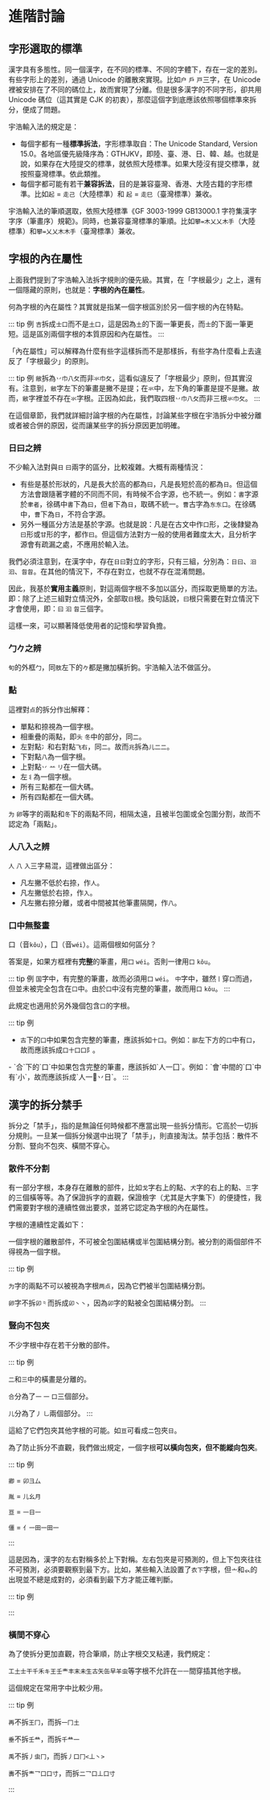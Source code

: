 <script setup>
import Chaifen from '@/chaifen/Chaifen.vue'
</script>

# 進階討論

## 字形選取的標準

漢字具有多態性。同一個漢字，在不同的標準、不同的字體下，存在一定的差別。有些字形上的差別，通過 Unicode 的離散來實現。比如`户` `戶` `戸`三字，在 Unicode 裡被安排在了不同的碼位上，故而實現了分離。但是很多漢字的不同字形，卻共用 Unicode 碼位（這其實是 CJK 的初衷），那麼這個字到底應該依照哪個標準來拆分，便成了問題。

宇浩輸入法的規定是：

- 每個字都有一種**標準拆法**，字形標準取自：The Unicode Standard, Version 15.0。各地區優先級降序為：GTHJKV，即陸、臺、港、日、韓、越。也就是說，如果存在大陸提交的標準，就依照大陸標準。如果大陸沒有提交標準，就按照臺灣標準。依此類推。
- 每個字都可能有若干**兼容拆法**，目的是兼容臺灣、香港、大陸古籍的字形標準。比如`起` = `走己`（大陸標準）和 `起` = `走巳`（臺灣標準）兼收。

宇浩輸入法的筆順選取，依照大陸標準《GF 3003-1999 GB13000.1 字符集漢字字序（筆畫序）規範》。同時，也兼容臺灣標準的筆順。比如`攀=木乂乂木手`（大陸標準）和`攀=乂乂木木手`（臺灣標準）兼收。

## 字根的內在屬性

上面我們提到了宇浩輸入法拆字規則的優先級。其實，在「字根最少」之上，還有一個隱藏的原則，也就是：**字根的內在屬性**。

何為字根的內在屬性？其實就是指某一個字根區別於另一個字根的內在特點。

::: tip 例
`吉`拆成`士口`而不是`土口`，這是因為`土`的下面一筆更長，而`士`的下面一筆更短。這是區別兩個字根的本質原因和內在屬性。
<Chaifen char='吉' id='吉' :parts='[3,3]' />
:::

「內在屬性」可以解釋為什麼有些字這樣拆而不是那樣拆，有些字為什麼看上去違反了「字根最少」的原則。

::: tip 例
`敝`拆為`丷巾八攵`而非`氺巾攵`，這看似違反了「字根最少」原則，但其實沒有。注意到，`敝`字左下的筆畫是撇不是提；在`氺`中，左下角的筆畫是提不是撇。故而，`敝`字裡並不存在`氺`字根。正因為如此，我們取四根`丷巾八攵`而非三根`氺巾攵`。
<Chaifen char='敝' id='敝' :parts='[2,3,2,4]' />
:::

在這個章節，我們就詳細討論字根的內在屬性，討論某些字根在宇浩拆分中被分離或者被合併的原因，從而讓某些字的拆分原因更加明確。

### 日曰之辨

不少輸入法對與`日` `曰`兩字的區分，比較複雜。大概有兩種情況：

- 有些是基於形狀的，凡是長大於高的都為`曰`，凡是長短於高的都為`日`。但這個方法會跟隨著字體的不同而不同，有時候不合字源，也不統一。例如：`書`字源於`聿者`，徐碼中`書`下為`曰`，但`者`下為`日`，取碼不統一。`曹`古字為`东东口`。在徐碼中，`曹`下為`日`，不符合字源。
- 另外一種區分方法是基於字源。也就是說：凡是在古文中作`口`形，之後隸變為`曰`形或`甘`形的字，都作`曰`。但這個方法對方一般的使用者難度太大，且分析字源會有疏漏之處，不應用於輸入法。
<Chaifen char='曹' id='曹' :parts='[1,3,2,1,4]' :colors='[1,2,1,2,3]' />

我們必須注意到，在漢字中，存在`日曰`對立的字形，只有三組，分別為：`日曰`、`汨汩`、`曶㫚`。在其他的情況下，不存在對立，也就不存在混淆問題。

因此，我基於**實用主義**原則，對這兩個字根不多加以區分，而採取更簡單的方法。即：除了上述三組對立情況外，全部取`日`根。換句話說，`曰`根只需要在對立情況下才會使用，即：`曰` `汩` `㫚`三個字。

這樣一來，可以顯著降低使用者的記憶和學習負擔。

### 勹𠂊之辨

`旬`的外框`勹`，同`敖`左下的`𠂊`都是撇加橫折鉤。宇浩輸入法不做區分。

### 點

這裡對`点`的拆分作出解釋：

- 單點和捺視為一個字根。
- 相重疊的兩點，即`头` `冬`中的部分，同`二`。
- 左對點`冫`和右對點`飞右`，同`二`。故而`兆`拆為`儿二二`。
- 下對點`八`為一個字根。
- 上對點`丷` `䒑` `リ`在一個大碼。
- 左`⺦`為一個字根。
- 所有三點都在一個大碼。
- 所有四點都在一個大碼。

`为` `卵`等字的兩點和`冬`下的兩點不同，相隔太遠，且被半包圍或全包圍分割，故而不認定為「兩點」。

### 人八入之辨

`人` `八` `入`三字易混，這裡做出區分：

- 凡左撇不低於右捺，作`人`。
- 凡左撇低於右捺，作`入`。
- 凡左撇右捺分離，或者中間被其他筆畫隔開，作`八`。

### 口中無整畫

口（音`kǒu`），囗（音`wéi`）。這兩個根如何區分？

答案是，如果方框裡有**完整**的筆畫，用`囗` `wéi`。否則一律用`口` `kǒu`。

::: tip 例
`国`字中，有完整的筆畫，故而必須用`囗` `wéi`。
`中`字中，雖然`⼁`穿`口`而過，但並未被完全包含在`口`中。由於`口`中沒有完整的筆畫，故而用`口` `kǒu`。
:::

此規定也適用於另外幾個包含`口`的字根。

::: tip 例

- `古`下的`口`中如果包含完整的筆畫，應該拆如`十囗`。例如：`鄙`左下方的`口`中有`口`，故而應該拆成`口十囗口阝`。
<Chaifen char='鄙' id='鄙' :parts='[3,2,2,3,1,2]' :colors='[1,2,3,4,3,5]' />
- `合`下的`口`中如果包含完整的筆畫，應該拆如`人一囗`。例如：`會`中間的`口`中有`小`，故而應該拆成`人一𫩏丷日`。
<Chaifen char='會' id='會' :parts='[2,1,3,2,1,4]' :colors='[1,2,3,4,3,5]' />
:::

## 漢字的拆分禁手

拆分之「禁手」，指的是無論任何時候都不應當出現一些拆分情形。它高於一切拆分規則。一旦某一個拆分候選中出現了「禁手」，則直接淘汰。禁手包括：散件不分割、豎向不包夾、橫間不穿心。

### 散件不分割

有一部分字根，本身存在離散的部件，比如`戈`字右上的點、`犬`字的右上的點、`三`字的三個橫等等。為了保證拆字的直觀，保證檢字（尤其是大字集下）的便捷性，我們需要對字根的連續性做出要求，並將它認定為字根的內在屬性。

字根的連續性定義如下：

一個字根的離散部件，不可被全包圍結構或半包圍結構分割。被分割的兩個部件不得視為一個字根。

::: tip 例

`为`字的兩點不可以被視為字根`两点`，因為它們被半包圍結構分割。  
<Chaifen char='为' id='为' :parts='[1,2,1]' :colors='[1,2,1]' />

`卵`字不拆`卯⺀`而拆成`卯丶丶`，因為`卯`字的點被全包圍結構分割。
<Chaifen char='卵' id='卵' :parts='[2,1,1,2,1]' :colors='[1,2,1,1,3]' />
:::

### 豎向不包夾

不少字根中存在若干分散的部件。

::: tip 例

`二`和`三`中的橫畫是分離的。

`合`分為了`一` `一` `口`三個部分。

`儿`分為了`丿` `乚`兩個部分。
:::

這給了它們包夾其他字根的可能。如`亘`可看成`二`包夾`日`。

為了防止拆分不直觀，我們做出規定，一個字根**可以橫向包夾，但不能縱向包夾**。

::: tip 例

`卿` = `卯彐厶`
<Chaifen char='卿' id='卿' :parts='[3,3,2,2]' :colors='[1,2,3,1,3,5]' />

`胤` = `儿幺月`
<Chaifen char='胤' id='胤' :parts='[1,3,4,1]' :colors='[1,2,3,1]' />

`亘` = `一日一`
<Chaifen char='亘' id='亘' :parts='[1,4,1]' :colors='[1,2,3,4,3,5]' />

`僵` = `亻一田一田一`
<Chaifen char='僵' id='僵' :parts='[2,1,5,1,5,1]' :colors='[1,2,3,4,5,6]' />

:::

這是因為，漢字的左右對稱多於上下對稱。左右包夾是可預測的，但上下包夾往往不可預測，必須要觀察到最下方。比如，某些輸入法設置了`衣下`字根，但`亠`和`𧘇`的出現並不總是成對的，必須看到最下方才能正確判斷。

::: tip 例

<Chaifen char='裏' id='裏' :parts='[2,7,4]' :colors='[1,2,3,4,5,6]' />

:::

### 橫間不穿心

為了使拆分更加直觀，符合筆順，防止字根交叉粘連，我們規定：

`工土士干千禾キ王壬龶丰末未生古矢缶早羊虫`等字根不允許在`一一`間穿插其他字根。

這個規定在常用字中比較少用。

::: tip 例

`再`不拆`王冂`，而拆`一冂土`
<Chaifen char='再' id='再' :parts='[1,2,3,2]' :colors='[1,2,3,1,3,5]' />

`垂`不拆`壬龷`，而拆`千龷一`
<Chaifen char='垂' id='垂' :parts='[3,4,1,2]' :colors='[1,2,3,1,3,5]' />

`禹`不拆`丿虫冂`，而拆`丿口冂<丄丶>`
<Chaifen char='禹' id='禹' :parts='[1,3,2,3]' :colors='[1,2,3,4,3,5]' />

`夀`不拆`龶乛口口寸`，而拆`二乛口丄口寸`

:::
